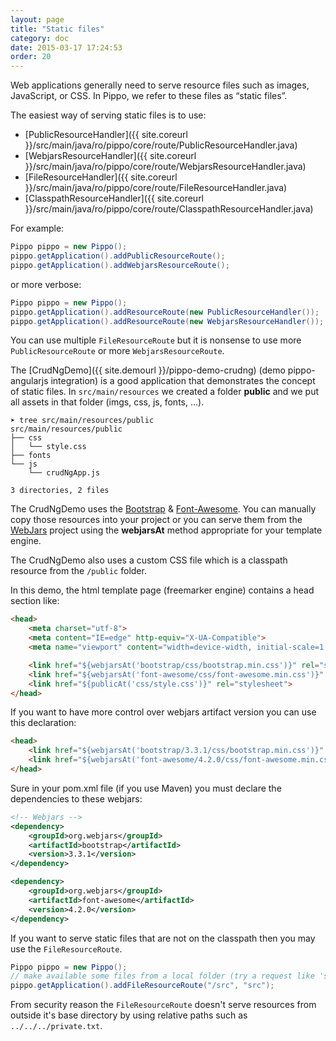 ```yaml
---
layout: page
title: "Static files"
category: doc
date: 2015-03-17 17:24:53
order: 20
---
```


Web applications generally need to serve resource files such as images, JavaScript, or CSS. In Pippo, we refer to these files as “static files”.

The easiest way of serving static files is to use:

- [PublicResourceHandler]({{ site.coreurl }}/src/main/java/ro/pippo/core/route/PublicResourceHandler.java)
- [WebjarsResourceHandler]({{ site.coreurl }}/src/main/java/ro/pippo/core/route/WebjarsResourceHandler.java)
- [FileResourceHandler]({{ site.coreurl }}/src/main/java/ro/pippo/core/route/FileResourceHandler.java)
- [ClasspathResourceHandler]({{ site.coreurl }}/src/main/java/ro/pippo/core/route/ClasspathResourceHandler.java)

For example:

```java
Pippo pippo = new Pippo();
pippo.getApplication().addPublicResourceRoute();
pippo.getApplication().addWebjarsResourceRoute();
```

or more verbose:

```java
Pippo pippo = new Pippo();
pippo.getApplication().addResourceRoute(new PublicResourceHandler());
pippo.getApplication().addResourceRoute(new WebjarsResourceHandler());
```

You can use multiple `FileResourceRoute` but it is nonsense to use more `PublicResourceRoute` or more `WebjarsResourceRoute`.  

The [CrudNgDemo]({{ site.demourl }}/pippo-demo-crudng) (demo pippo-angularjs integration) is a good application that demonstrates the concept of static files. 
In `src/main/resources` we created a folder __public__ and we put all assets in that folder (imgs, css, js, fonts, ...).

```
➤ tree src/main/resources/public
src/main/resources/public
├── css
│   └── style.css
├── fonts
└── js
    └── crudNgApp.js

3 directories, 2 files
```

The CrudNgDemo uses the [Bootstrap](http://getbootstrap.com/) & [Font-Awesome](http://fortawesome.github.io/Font-Awesome). You can manually copy those resources into your project or you can serve them from the [WebJars](http://www.webjars.org) project using the __webjarsAt__ method appropriate for your template engine.

The CrudNgDemo also uses a custom CSS file which is a classpath resource from the `/public` folder.

In this demo, the html template page (freemarker engine) contains a head section like:

```html
<head>
    <meta charset="utf-8">
    <meta content="IE=edge" http-equiv="X-UA-Compatible">
    <meta name="viewport" content="width=device-width, initial-scale=1.0">

    <link href="${webjarsAt('bootstrap/css/bootstrap.min.css')}" rel="stylesheet">
    <link href="${webjarsAt('font-awesome/css/font-awesome.min.css')}" rel="stylesheet">
    <link href="${publicAt('css/style.css')}" rel="stylesheet">
</head>
```

If you want to have more control over webjars artifact version you can use this declaration:

```html
<head>
	<link href="${webjarsAt('bootstrap/3.3.1/css/bootstrap.min.css')}" rel="stylesheet">
	<link href="${webjarsAt('font-awesome/4.2.0/css/font-awesome.min.css')}" rel="stylesheet">
</head>
```

Sure in your pom.xml file (if you use Maven) you must declare the dependencies to these webjars:

```xml
<!-- Webjars -->
<dependency>
	<groupId>org.webjars</groupId>
	<artifactId>bootstrap</artifactId>
	<version>3.3.1</version>
</dependency>

<dependency>
	<groupId>org.webjars</groupId>
	<artifactId>font-awesome</artifactId>
	<version>4.2.0</version>
</dependency>
```

If you want to serve static files that are not on the classpath then you may use the `FileResourceRoute`.

```java
Pippo pippo = new Pippo();
// make available some files from a local folder (try a request like 'src/main/resources/simplelogger.properties')
pippo.getApplication().addFileResourceRoute("/src", "src");
```

From security reason the `FileResourceRoute` doesn't serve resources from outside it's base directory by using relative paths such as `../../../private.txt`.
